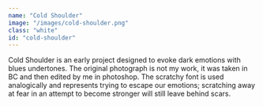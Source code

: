 ```yaml
---
name: "Cold Shoulder"
image: "/images/cold-shoulder.png"
class: "white"
id: "cold-shoulder"
---
```


Cold Shoulder is an early project designed to evoke dark emotions with blues undertones. The original photograph is not my work, it was taken in BC and then edited by me in photoshop. The scratchy font is used analogically and represents trying to escape our emotions; scratching away at fear in an attempt to become stronger will still leave behind scars.
